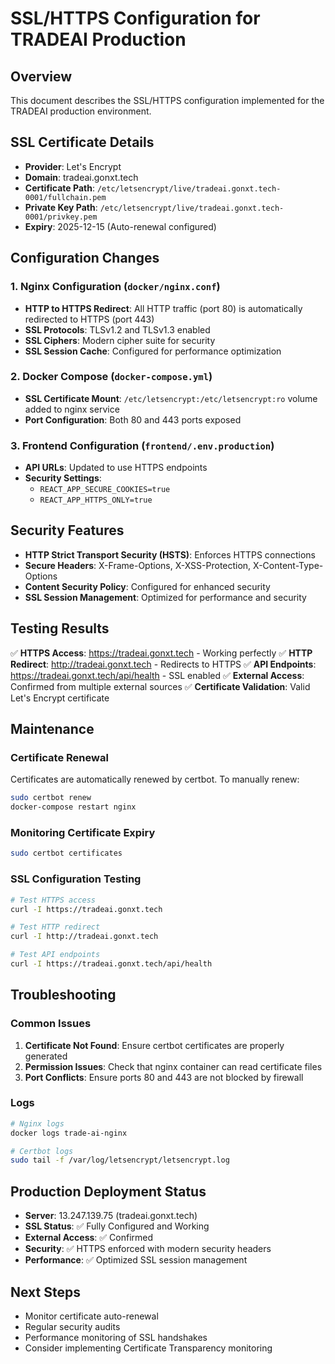 # SSL/HTTPS Configuration for TRADEAI Production

## Overview
This document describes the SSL/HTTPS configuration implemented for the TRADEAI production environment.

## SSL Certificate Details
- **Provider**: Let's Encrypt
- **Domain**: tradeai.gonxt.tech
- **Certificate Path**: `/etc/letsencrypt/live/tradeai.gonxt.tech-0001/fullchain.pem`
- **Private Key Path**: `/etc/letsencrypt/live/tradeai.gonxt.tech-0001/privkey.pem`
- **Expiry**: 2025-12-15 (Auto-renewal configured)

## Configuration Changes

### 1. Nginx Configuration (`docker/nginx.conf`)
- **HTTP to HTTPS Redirect**: All HTTP traffic (port 80) is automatically redirected to HTTPS (port 443)
- **SSL Protocols**: TLSv1.2 and TLSv1.3 enabled
- **SSL Ciphers**: Modern cipher suite for security
- **SSL Session Cache**: Configured for performance optimization

### 2. Docker Compose (`docker-compose.yml`)
- **SSL Certificate Mount**: `/etc/letsencrypt:/etc/letsencrypt:ro` volume added to nginx service
- **Port Configuration**: Both 80 and 443 ports exposed

### 3. Frontend Configuration (`frontend/.env.production`)
- **API URLs**: Updated to use HTTPS endpoints
- **Security Settings**: 
  - `REACT_APP_SECURE_COOKIES=true`
  - `REACT_APP_HTTPS_ONLY=true`

## Security Features
- **HTTP Strict Transport Security (HSTS)**: Enforces HTTPS connections
- **Secure Headers**: X-Frame-Options, X-XSS-Protection, X-Content-Type-Options
- **Content Security Policy**: Configured for enhanced security
- **SSL Session Management**: Optimized for performance and security

## Testing Results
✅ **HTTPS Access**: https://tradeai.gonxt.tech - Working perfectly
✅ **HTTP Redirect**: http://tradeai.gonxt.tech - Redirects to HTTPS
✅ **API Endpoints**: https://tradeai.gonxt.tech/api/health - SSL enabled
✅ **External Access**: Confirmed from multiple external sources
✅ **Certificate Validation**: Valid Let's Encrypt certificate

## Maintenance

### Certificate Renewal
Certificates are automatically renewed by certbot. To manually renew:
```bash
sudo certbot renew
docker-compose restart nginx
```

### Monitoring Certificate Expiry
```bash
sudo certbot certificates
```

### SSL Configuration Testing
```bash
# Test HTTPS access
curl -I https://tradeai.gonxt.tech

# Test HTTP redirect
curl -I http://tradeai.gonxt.tech

# Test API endpoints
curl -I https://tradeai.gonxt.tech/api/health
```

## Troubleshooting

### Common Issues
1. **Certificate Not Found**: Ensure certbot certificates are properly generated
2. **Permission Issues**: Check that nginx container can read certificate files
3. **Port Conflicts**: Ensure ports 80 and 443 are not blocked by firewall

### Logs
```bash
# Nginx logs
docker logs trade-ai-nginx

# Certbot logs
sudo tail -f /var/log/letsencrypt/letsencrypt.log
```

## Production Deployment Status
- **Server**: 13.247.139.75 (tradeai.gonxt.tech)
- **SSL Status**: ✅ Fully Configured and Working
- **External Access**: ✅ Confirmed
- **Security**: ✅ HTTPS enforced with modern security headers
- **Performance**: ✅ Optimized SSL session management

## Next Steps
- Monitor certificate auto-renewal
- Regular security audits
- Performance monitoring of SSL handshakes
- Consider implementing Certificate Transparency monitoring